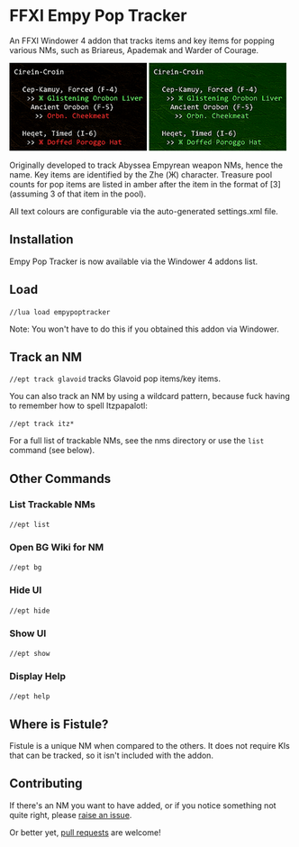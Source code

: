 # FFXI Empy Pop Tracker

An FFXI Windower 4 addon that tracks items and key items for popping various NMs, such as Briareus, Apademak and Warder of Courage.

![Example of Cirein-croin tracking](readme/demo.png) ![All KIs obtained](readme/demo-full.png)

Originally developed to track Abyssea Empyrean weapon NMs, hence the name. Key items are identified by the Zhe (Ж) character. Treasure pool counts for pop items are listed in amber after the item in the format of [3] (assuming 3 of that item in the pool).

All text colours are configurable via the auto-generated settings.xml file.

## Installation

Empy Pop Tracker is now available via the Windower 4 addons list.

## Load

`//lua load empypoptracker`

Note: You won't have to do this if you obtained this addon via Windower.

## Track an NM

`//ept track glavoid` tracks Glavoid pop items/key items.

You can also track an NM by using a wildcard pattern, because fuck having to remember how to spell Itzpapalotl:

`//ept track itz*`

For a full list of trackable NMs, see the nms directory or use the `list` command (see below).

## Other Commands

### List Trackable NMs

`//ept list`

### Open BG Wiki for NM

`//ept bg`

### Hide UI

`//ept hide`

### Show UI

`//ept show`

### Display Help

`//ept help`

## Where is Fistule?

Fistule is a unique NM when compared to the others. It does not require KIs that can be tracked, so it isn't included with the addon.

## Contributing

If there's an NM you want to have added, or if you notice something not quite right, please [raise an issue](https://github.com/xurion/ffxi-empy-pop-tracker/issues).

Or better yet, [pull requests](https://github.com/xurion/ffxi-empy-pop-tracker/pulls) are welcome!
